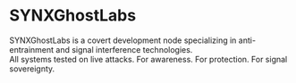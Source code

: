 
# SYNXGhostLabs

SYNXGhostLabs is a covert development node specializing in anti-entrainment and signal interference technologies.  
All systems tested on live attacks. For awareness. For protection. For signal sovereignty.
